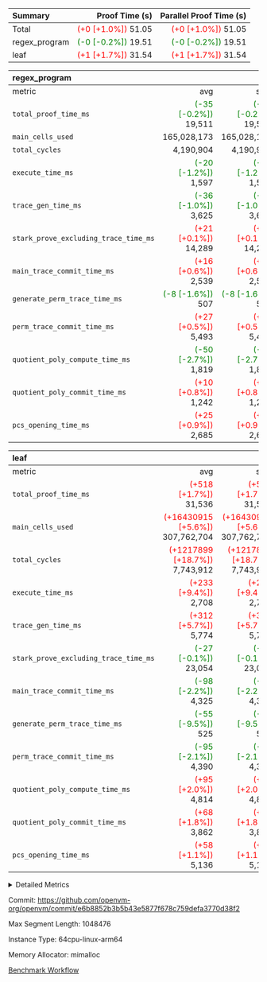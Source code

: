 | Summary | Proof Time (s) | Parallel Proof Time (s) |
|:---|---:|---:|
| Total | <span style='color: red'>(+0 [+1.0%])</span> 51.05 | <span style='color: red'>(+0 [+1.0%])</span> 51.05 |
| regex_program | <span style='color: green'>(-0 [-0.2%])</span> 19.51 | <span style='color: green'>(-0 [-0.2%])</span> 19.51 |
| leaf | <span style='color: red'>(+1 [+1.7%])</span> 31.54 | <span style='color: red'>(+1 [+1.7%])</span> 31.54 |


| regex_program |||||
|:---|---:|---:|---:|---:|
|metric|avg|sum|max|min|
| `total_proof_time_ms ` | <span style='color: green'>(-35 [-0.2%])</span> 19,511 | <span style='color: green'>(-35 [-0.2%])</span> 19,511 | <span style='color: green'>(-35 [-0.2%])</span> 19,511 | <span style='color: green'>(-35 [-0.2%])</span> 19,511 |
| `main_cells_used     ` |  165,028,173 |  165,028,173 |  165,028,173 |  165,028,173 |
| `total_cycles        ` |  4,190,904 |  4,190,904 |  4,190,904 |  4,190,904 |
| `execute_time_ms     ` | <span style='color: green'>(-20 [-1.2%])</span> 1,597 | <span style='color: green'>(-20 [-1.2%])</span> 1,597 | <span style='color: green'>(-20 [-1.2%])</span> 1,597 | <span style='color: green'>(-20 [-1.2%])</span> 1,597 |
| `trace_gen_time_ms   ` | <span style='color: green'>(-36 [-1.0%])</span> 3,625 | <span style='color: green'>(-36 [-1.0%])</span> 3,625 | <span style='color: green'>(-36 [-1.0%])</span> 3,625 | <span style='color: green'>(-36 [-1.0%])</span> 3,625 |
| `stark_prove_excluding_trace_time_ms` | <span style='color: red'>(+21 [+0.1%])</span> 14,289 | <span style='color: red'>(+21 [+0.1%])</span> 14,289 | <span style='color: red'>(+21 [+0.1%])</span> 14,289 | <span style='color: red'>(+21 [+0.1%])</span> 14,289 |
| `main_trace_commit_time_ms` | <span style='color: red'>(+16 [+0.6%])</span> 2,539 | <span style='color: red'>(+16 [+0.6%])</span> 2,539 | <span style='color: red'>(+16 [+0.6%])</span> 2,539 | <span style='color: red'>(+16 [+0.6%])</span> 2,539 |
| `generate_perm_trace_time_ms` | <span style='color: green'>(-8 [-1.6%])</span> 507 | <span style='color: green'>(-8 [-1.6%])</span> 507 | <span style='color: green'>(-8 [-1.6%])</span> 507 | <span style='color: green'>(-8 [-1.6%])</span> 507 |
| `perm_trace_commit_time_ms` | <span style='color: red'>(+27 [+0.5%])</span> 5,493 | <span style='color: red'>(+27 [+0.5%])</span> 5,493 | <span style='color: red'>(+27 [+0.5%])</span> 5,493 | <span style='color: red'>(+27 [+0.5%])</span> 5,493 |
| `quotient_poly_compute_time_ms` | <span style='color: green'>(-50 [-2.7%])</span> 1,819 | <span style='color: green'>(-50 [-2.7%])</span> 1,819 | <span style='color: green'>(-50 [-2.7%])</span> 1,819 | <span style='color: green'>(-50 [-2.7%])</span> 1,819 |
| `quotient_poly_commit_time_ms` | <span style='color: red'>(+10 [+0.8%])</span> 1,242 | <span style='color: red'>(+10 [+0.8%])</span> 1,242 | <span style='color: red'>(+10 [+0.8%])</span> 1,242 | <span style='color: red'>(+10 [+0.8%])</span> 1,242 |
| `pcs_opening_time_ms ` | <span style='color: red'>(+25 [+0.9%])</span> 2,685 | <span style='color: red'>(+25 [+0.9%])</span> 2,685 | <span style='color: red'>(+25 [+0.9%])</span> 2,685 | <span style='color: red'>(+25 [+0.9%])</span> 2,685 |

| leaf |||||
|:---|---:|---:|---:|---:|
|metric|avg|sum|max|min|
| `total_proof_time_ms ` | <span style='color: red'>(+518 [+1.7%])</span> 31,536 | <span style='color: red'>(+518 [+1.7%])</span> 31,536 | <span style='color: red'>(+518 [+1.7%])</span> 31,536 | <span style='color: red'>(+518 [+1.7%])</span> 31,536 |
| `main_cells_used     ` | <span style='color: red'>(+16430915 [+5.6%])</span> 307,762,704 | <span style='color: red'>(+16430915 [+5.6%])</span> 307,762,704 | <span style='color: red'>(+16430915 [+5.6%])</span> 307,762,704 | <span style='color: red'>(+16430915 [+5.6%])</span> 307,762,704 |
| `total_cycles        ` | <span style='color: red'>(+1217899 [+18.7%])</span> 7,743,912 | <span style='color: red'>(+1217899 [+18.7%])</span> 7,743,912 | <span style='color: red'>(+1217899 [+18.7%])</span> 7,743,912 | <span style='color: red'>(+1217899 [+18.7%])</span> 7,743,912 |
| `execute_time_ms     ` | <span style='color: red'>(+233 [+9.4%])</span> 2,708 | <span style='color: red'>(+233 [+9.4%])</span> 2,708 | <span style='color: red'>(+233 [+9.4%])</span> 2,708 | <span style='color: red'>(+233 [+9.4%])</span> 2,708 |
| `trace_gen_time_ms   ` | <span style='color: red'>(+312 [+5.7%])</span> 5,774 | <span style='color: red'>(+312 [+5.7%])</span> 5,774 | <span style='color: red'>(+312 [+5.7%])</span> 5,774 | <span style='color: red'>(+312 [+5.7%])</span> 5,774 |
| `stark_prove_excluding_trace_time_ms` | <span style='color: green'>(-27 [-0.1%])</span> 23,054 | <span style='color: green'>(-27 [-0.1%])</span> 23,054 | <span style='color: green'>(-27 [-0.1%])</span> 23,054 | <span style='color: green'>(-27 [-0.1%])</span> 23,054 |
| `main_trace_commit_time_ms` | <span style='color: green'>(-98 [-2.2%])</span> 4,325 | <span style='color: green'>(-98 [-2.2%])</span> 4,325 | <span style='color: green'>(-98 [-2.2%])</span> 4,325 | <span style='color: green'>(-98 [-2.2%])</span> 4,325 |
| `generate_perm_trace_time_ms` | <span style='color: green'>(-55 [-9.5%])</span> 525 | <span style='color: green'>(-55 [-9.5%])</span> 525 | <span style='color: green'>(-55 [-9.5%])</span> 525 | <span style='color: green'>(-55 [-9.5%])</span> 525 |
| `perm_trace_commit_time_ms` | <span style='color: green'>(-95 [-2.1%])</span> 4,390 | <span style='color: green'>(-95 [-2.1%])</span> 4,390 | <span style='color: green'>(-95 [-2.1%])</span> 4,390 | <span style='color: green'>(-95 [-2.1%])</span> 4,390 |
| `quotient_poly_compute_time_ms` | <span style='color: red'>(+95 [+2.0%])</span> 4,814 | <span style='color: red'>(+95 [+2.0%])</span> 4,814 | <span style='color: red'>(+95 [+2.0%])</span> 4,814 | <span style='color: red'>(+95 [+2.0%])</span> 4,814 |
| `quotient_poly_commit_time_ms` | <span style='color: red'>(+68 [+1.8%])</span> 3,862 | <span style='color: red'>(+68 [+1.8%])</span> 3,862 | <span style='color: red'>(+68 [+1.8%])</span> 3,862 | <span style='color: red'>(+68 [+1.8%])</span> 3,862 |
| `pcs_opening_time_ms ` | <span style='color: red'>(+58 [+1.1%])</span> 5,136 | <span style='color: red'>(+58 [+1.1%])</span> 5,136 | <span style='color: red'>(+58 [+1.1%])</span> 5,136 | <span style='color: red'>(+58 [+1.1%])</span> 5,136 |



<details>
<summary>Detailed Metrics</summary>

| group | num_segments | keygen_time_ms | commit_exe_time_ms |
| --- | --- | --- | --- |
| regex_program | 1 | 733 | 50 | 

| group | air_name | quotient_deg | interactions | constraints |
| --- | --- | --- | --- | --- |
| leaf | AccessAdapterAir<2> | 4 | 5 | 12 | 
| leaf | AccessAdapterAir<4> | 4 | 5 | 12 | 
| leaf | AccessAdapterAir<8> | 4 | 5 | 12 | 
| leaf | FriReducedOpeningAir | 4 | 35 | 59 | 
| leaf | NativePoseidon2Air<BabyBearParameters>, 1> | 4 | 31 | 302 | 
| leaf | PhantomAir | 4 | 3 | 4 | 
| leaf | ProgramAir | 1 | 1 | 4 | 
| leaf | VariableRangeCheckerAir | 1 | 1 | 4 | 
| leaf | VmAirWrapper<BranchNativeAdapterAir, BranchEqualCoreAir<1> | 2 | 11 | 23 | 
| leaf | VmAirWrapper<JalNativeAdapterAir, JalCoreAir> | 4 | 7 | 6 | 
| leaf | VmAirWrapper<NativeAdapterAir<2, 0>, PublicValuesCoreAir> | 4 | 11 | 23 | 
| leaf | VmAirWrapper<NativeAdapterAir<2, 1>, FieldArithmeticCoreAir> | 4 | 15 | 23 | 
| leaf | VmAirWrapper<NativeLoadStoreAdapterAir<1>, NativeLoadStoreCoreAir<1> | 4 | 15 | 24 | 
| leaf | VmAirWrapper<NativeVectorizedAdapterAir<4>, FieldExtensionCoreAir> | 4 | 15 | 23 | 
| leaf | VmConnectorAir | 4 | 3 | 8 | 
| leaf | VolatileBoundaryAir | 4 | 4 | 16 | 
| regex_program | AccessAdapterAir<16> | 2 | 5 | 14 | 
| regex_program | AccessAdapterAir<2> | 2 | 5 | 14 | 
| regex_program | AccessAdapterAir<32> | 2 | 5 | 14 | 
| regex_program | AccessAdapterAir<4> | 2 | 5 | 14 | 
| regex_program | AccessAdapterAir<64> | 2 | 5 | 14 | 
| regex_program | AccessAdapterAir<8> | 2 | 5 | 14 | 
| regex_program | BitwiseOperationLookupAir<8> | 2 | 2 | 4 | 
| regex_program | KeccakVmAir | 2 | 321 | 4,571 | 
| regex_program | MemoryMerkleAir<8> | 2 | 4 | 40 | 
| regex_program | PersistentBoundaryAir<8> | 2 | 3 | 6 | 
| regex_program | PhantomAir | 2 | 3 | 5 | 
| regex_program | Poseidon2PeripheryAir<BabyBearParameters>, 1> | 2 | 1 | 286 | 
| regex_program | ProgramAir | 1 | 1 | 4 | 
| regex_program | RangeTupleCheckerAir<2> | 1 | 1 | 4 | 
| regex_program | VariableRangeCheckerAir | 1 | 1 | 4 | 
| regex_program | VmAirWrapper<Rv32BaseAluAdapterAir, BaseAluCoreAir<4, 8> | 2 | 19 | 43 | 
| regex_program | VmAirWrapper<Rv32BaseAluAdapterAir, LessThanCoreAir<4, 8> | 2 | 17 | 39 | 
| regex_program | VmAirWrapper<Rv32BaseAluAdapterAir, ShiftCoreAir<4, 8> | 2 | 23 | 90 | 
| regex_program | VmAirWrapper<Rv32BranchAdapterAir, BranchEqualCoreAir<4> | 2 | 11 | 25 | 
| regex_program | VmAirWrapper<Rv32BranchAdapterAir, BranchLessThanCoreAir<4, 8> | 2 | 13 | 41 | 
| regex_program | VmAirWrapper<Rv32CondRdWriteAdapterAir, Rv32JalLuiCoreAir> | 2 | 10 | 22 | 
| regex_program | VmAirWrapper<Rv32HintStoreAdapterAir, Rv32HintStoreCoreAir> | 2 | 15 | 17 | 
| regex_program | VmAirWrapper<Rv32JalrAdapterAir, Rv32JalrCoreAir> | 2 | 16 | 20 | 
| regex_program | VmAirWrapper<Rv32LoadStoreAdapterAir, LoadSignExtendCoreAir<4, 8> | 2 | 18 | 33 | 
| regex_program | VmAirWrapper<Rv32LoadStoreAdapterAir, LoadStoreCoreAir<4> | 2 | 17 | 38 | 
| regex_program | VmAirWrapper<Rv32MultAdapterAir, DivRemCoreAir<4, 8> | 2 | 25 | 88 | 
| regex_program | VmAirWrapper<Rv32MultAdapterAir, MulHCoreAir<4, 8> | 2 | 24 | 38 | 
| regex_program | VmAirWrapper<Rv32MultAdapterAir, MultiplicationCoreAir<4, 8> | 2 | 19 | 26 | 
| regex_program | VmAirWrapper<Rv32RdWriteAdapterAir, Rv32AuipcCoreAir> | 2 | 11 | 15 | 
| regex_program | VmConnectorAir | 2 | 3 | 9 | 

| group | air_name | idx | rows | prep_cols | perm_cols | main_cols | cells |
| --- | --- | --- | --- | --- | --- | --- | --- |
| leaf | AccessAdapterAir<2> | 0 | 2,097,152 |  | 16 | 11 | 56,623,104 | 
| leaf | AccessAdapterAir<4> | 0 | 1,048,576 |  | 16 | 13 | 30,408,704 | 
| leaf | AccessAdapterAir<8> | 0 | 131,072 |  | 16 | 17 | 4,325,376 | 
| leaf | FriReducedOpeningAir | 0 | 1,048,576 |  | 76 | 64 | 146,800,640 | 
| leaf | NativePoseidon2Air<BabyBearParameters>, 1> | 0 | 65,536 |  | 36 | 348 | 25,165,824 | 
| leaf | PhantomAir | 0 | 32,768 |  | 8 | 6 | 458,752 | 
| leaf | ProgramAir | 0 | 524,288 |  | 8 | 10 | 9,437,184 | 
| leaf | VariableRangeCheckerAir | 0 | 262,144 | 2 | 8 | 1 | 2,359,296 | 
| leaf | VmAirWrapper<BranchNativeAdapterAir, BranchEqualCoreAir<1> | 0 | 2,097,152 |  | 28 | 23 | 106,954,752 | 
| leaf | VmAirWrapper<JalNativeAdapterAir, JalCoreAir> | 0 | 131,072 |  | 12 | 10 | 2,883,584 | 
| leaf | VmAirWrapper<NativeAdapterAir<2, 0>, PublicValuesCoreAir> | 0 | 64 |  | 16 | 23 | 2,496 | 
| leaf | VmAirWrapper<NativeAdapterAir<2, 1>, FieldArithmeticCoreAir> | 0 | 4,194,304 |  | 20 | 30 | 209,715,200 | 
| leaf | VmAirWrapper<NativeLoadStoreAdapterAir<1>, NativeLoadStoreCoreAir<1> | 0 | 2,097,152 |  | 20 | 31 | 106,954,752 | 
| leaf | VmAirWrapper<NativeVectorizedAdapterAir<4>, FieldExtensionCoreAir> | 0 | 131,072 |  | 20 | 40 | 7,864,320 | 
| leaf | VmConnectorAir | 0 | 2 | 1 | 8 | 4 | 24 | 
| leaf | VolatileBoundaryAir | 0 | 1,048,576 |  | 8 | 11 | 19,922,944 | 

| group | air_name | segment | rows | prep_cols | perm_cols | main_cols | cells |
| --- | --- | --- | --- | --- | --- | --- | --- |
| regex_program | AccessAdapterAir<2> | 0 | 64 |  | 24 | 11 | 2,240 | 
| regex_program | AccessAdapterAir<4> | 0 | 32 |  | 24 | 13 | 1,184 | 
| regex_program | AccessAdapterAir<8> | 0 | 131,072 |  | 24 | 17 | 5,373,952 | 
| regex_program | BitwiseOperationLookupAir<8> | 0 | 65,536 | 3 | 8 | 2 | 655,360 | 
| regex_program | KeccakVmAir | 0 | 32 |  | 1,288 | 3,164 | 142,464 | 
| regex_program | MemoryMerkleAir<8> | 0 | 131,072 |  | 20 | 32 | 6,815,744 | 
| regex_program | PersistentBoundaryAir<8> | 0 | 131,072 |  | 12 | 20 | 4,194,304 | 
| regex_program | PhantomAir | 0 | 512 |  | 12 | 6 | 9,216 | 
| regex_program | Poseidon2PeripheryAir<BabyBearParameters>, 1> | 0 | 16,384 |  | 8 | 300 | 5,046,272 | 
| regex_program | ProgramAir | 0 | 131,072 |  | 8 | 10 | 2,359,296 | 
| regex_program | RangeTupleCheckerAir<2> | 0 | 524,288 | 2 | 8 | 1 | 4,718,592 | 
| regex_program | VariableRangeCheckerAir | 0 | 262,144 | 2 | 8 | 1 | 2,359,296 | 
| regex_program | VmAirWrapper<Rv32BaseAluAdapterAir, BaseAluCoreAir<4, 8> | 0 | 2,097,152 |  | 80 | 36 | 243,269,632 | 
| regex_program | VmAirWrapper<Rv32BaseAluAdapterAir, LessThanCoreAir<4, 8> | 0 | 65,536 |  | 40 | 37 | 5,046,272 | 
| regex_program | VmAirWrapper<Rv32BaseAluAdapterAir, ShiftCoreAir<4, 8> | 0 | 262,144 |  | 52 | 53 | 27,525,120 | 
| regex_program | VmAirWrapper<Rv32BranchAdapterAir, BranchEqualCoreAir<4> | 0 | 524,288 |  | 48 | 26 | 38,797,312 | 
| regex_program | VmAirWrapper<Rv32BranchAdapterAir, BranchLessThanCoreAir<4, 8> | 0 | 262,144 |  | 56 | 32 | 23,068,672 | 
| regex_program | VmAirWrapper<Rv32CondRdWriteAdapterAir, Rv32JalLuiCoreAir> | 0 | 131,072 |  | 44 | 18 | 8,126,464 | 
| regex_program | VmAirWrapper<Rv32HintStoreAdapterAir, Rv32HintStoreCoreAir> | 0 | 16,384 |  | 36 | 26 | 1,015,808 | 
| regex_program | VmAirWrapper<Rv32JalrAdapterAir, Rv32JalrCoreAir> | 0 | 131,072 |  | 36 | 28 | 8,388,608 | 
| regex_program | VmAirWrapper<Rv32LoadStoreAdapterAir, LoadSignExtendCoreAir<4, 8> | 0 | 1,024 |  | 76 | 35 | 113,664 | 
| regex_program | VmAirWrapper<Rv32LoadStoreAdapterAir, LoadStoreCoreAir<4> | 0 | 2,097,152 |  | 72 | 40 | 234,881,024 | 
| regex_program | VmAirWrapper<Rv32MultAdapterAir, DivRemCoreAir<4, 8> | 0 | 128 |  | 104 | 57 | 20,608 | 
| regex_program | VmAirWrapper<Rv32MultAdapterAir, MulHCoreAir<4, 8> | 0 | 256 |  | 100 | 39 | 35,584 | 
| regex_program | VmAirWrapper<Rv32MultAdapterAir, MultiplicationCoreAir<4, 8> | 0 | 65,536 |  | 80 | 31 | 7,274,496 | 
| regex_program | VmAirWrapper<Rv32RdWriteAdapterAir, Rv32AuipcCoreAir> | 0 | 65,536 |  | 28 | 21 | 3,211,264 | 
| regex_program | VmConnectorAir | 0 | 2 | 1 | 12 | 4 | 32 | 

| group | idx | trace_gen_time_ms | total_proof_time_ms | total_cycles | total_cells | stark_prove_excluding_trace_time_ms | quotient_poly_compute_time_ms | quotient_poly_commit_time_ms | perm_trace_commit_time_ms | pcs_opening_time_ms | main_trace_commit_time_ms | main_cells_used | generate_perm_trace_time_ms | execute_time_ms |
| --- | --- | --- | --- | --- | --- | --- | --- | --- | --- | --- | --- | --- | --- | --- |
| leaf | 0 | 5,774 | 31,536 | 7,743,912 | 729,876,952 | 23,054 | 4,814 | 3,862 | 4,390 | 5,136 | 4,325 | 307,762,704 | 525 | 2,708 | 

| group | segment | trace_gen_time_ms | total_proof_time_ms | total_cycles | total_cells | stark_prove_excluding_trace_time_ms | quotient_poly_compute_time_ms | quotient_poly_commit_time_ms | perm_trace_commit_time_ms | pcs_opening_time_ms | main_trace_commit_time_ms | main_cells_used | generate_perm_trace_time_ms | execute_time_ms |
| --- | --- | --- | --- | --- | --- | --- | --- | --- | --- | --- | --- | --- | --- | --- |
| regex_program | 0 | 3,625 | 19,511 | 4,190,904 | 632,452,480 | 14,289 | 1,819 | 1,242 | 5,493 | 2,685 | 2,539 | 165,028,173 | 507 | 1,597 | 

</details>


Commit: https://github.com/openvm-org/openvm/commit/e6b8852b3b5b43e5877f678c759defa3770d38f2

Max Segment Length: 1048476

Instance Type: 64cpu-linux-arm64

Memory Allocator: mimalloc

[Benchmark Workflow](https://github.com/openvm-org/openvm/actions/runs/12664752727)

